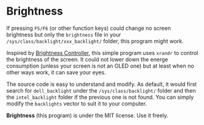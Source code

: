 # Brightness

If pressing `F5/F6` (or other function keys) could change no screen brightness but only the `brightness` file in your `/sys/class/backlight/xxx_backlight/` folder, this program might work.

Inspired by [Brightness Controller](https://github.com/LordAmit/Brightness), this simple program uses `xrandr` to control the brightness of the screen. It could not lower down the energe consumption (unless your screen is not an OLED one) but at least when no other ways work, it can save your eyes.

The source code is easy to understand and modify. As default, it would first search for `dell_backlight` under the  `/sys/class/backlight/` folder and then the `intel_backlight` folder if the previous one is not found. You can simply modify the `backlights` vector to suit it to your computer.

**Brightness** (this program) is under the MIT license. Use it freely.